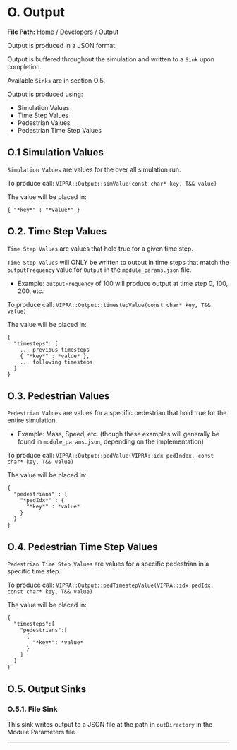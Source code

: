 # O. Output

**File Path:** [Home](../MainPage.md) / [Developers](Developers.md) / [Output](Output.md)

Output is produced in a JSON format.

Output is buffered throughout the simulation and written to a `Sink` upon completion.

Available `Sinks` are in section O.5.

Output is produced using:
- Simulation Values
- Time Step Values
- Pedestrian Values
- Pedestrian Time Step Values

## O.1 Simulation Values

`Simulation Values` are values for the over all simulation run.

To produce call: `VIPRA::Output::simValue(const char* key, T&& value)`

The value will be placed in:
```
{ "*key*" : "*value*" }
```

## O.2. Time Step Values

`Time Step Values` are values that hold true for a given time step.

`Time Step Values` will ONLY be written to output in time steps that match the `outputFrequency` value for `Output` in the `module_params.json` file.
- Example: `outputFrequency` of 100 will produce output at time step 0, 100, 200, etc.

To produce call: `VIPRA::Output::timestepValue(const char* key, T&& value)`

The value will be placed in:
```
{ 
  "timesteps": [
    ... previous timesteps
    { "*key*" : *value* },
    ... following timesteps
  ]
}
```


## O.3. Pedestrian Values

`Pedestrian Values` are values for a specific pedestrian that hold true for the entire simulation.
- Example: Mass, Speed, etc. (though these examples will generally be found in `module_params.json`, depending on the implementation)

To produce call: `VIPRA::Output::pedValue(VIPRA::idx pedIndex, const char* key, T&& value)`

The value will be placed in:
```
{ 
  "pedestrians" : {
    "*pedIdx*" : {
      "*key*" : *value*
    }
  }
}
```


## O.4. Pedestrian Time Step Values

`Pedestrian Time Step Values` are values for a specific pedestrian in a specific time step.

To produce call: `VIPRA::Output::pedTimestepValue(VIPRA::idx pedIdx, const char* key, T&& value)`

The value will be placed in:
```
{
  "timesteps":[
    "pedestrians":[
      {
        "*key*": *value*
      }
    ]
  ]
}
```

## O.5. Output Sinks

### O.5.1. File Sink

This sink writes output to a JSON file at the path in `outDirectory` in the Module Parameters file

---
